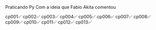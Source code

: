 Praticando Py
Com a ideia que Fabio Akita comentou

cp001✅
cp002✅
cp003✅
cp004✅
cp005✅
cp006✅
cp007✅
cp008✅
cp009✅
cp010✅
cp011✅
cp012✅
cp013✅

